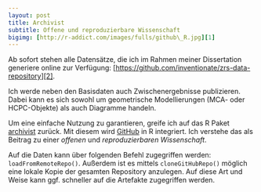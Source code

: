 ```yaml
---
layout: post
title: Archivist
subtitle: Offene und reproduzierbare Wissenschaft 
bigimg: [http://r-addict.com/images/fulls/github\_R.jpg][1]
---
```


Ab sofort stehen alle Datensätze, die ich im Rahmen meiner Dissertation generiere online zur Verfügung: [https://github.com/inventionate/zrs-data-repository][2]. 

Ich werde neben den Basisdaten auch Zwischenergebnisse publizieren. Dabei kann es sich sowohl um geometrische Modellierungen (MCA- oder HCPC-Objekte) als auch Diagramme handeln.

Um eine einfache Nutzung zu garantieren, greife ich auf das R Paket [archivist][3] zurück. Mit diesem wird [GitHub][4] in R integriert. Ich verstehe das als Beitrag zu einer _offenen_ und _reproduzierbaren Wissenschaft_.

Auf die Daten kann über folgenden Befehl zugegriffen werden: `loadFromRemoteRepo()`. Außerdem ist es mittels `cloneGitHubRepo()` möglich eine lokale Kopie der gesamten Repository anzulegen. Auf diese Art und Weise kann ggf. schneller auf die Artefakte zugegriffen werden.

[1]:	http://r-addict.com/images/fulls/github_R.jpg
[2]:	https://github.com/inventionate/zrs-data-repository
[3]:	http://r-addict.com/2016/06/13/RHero-Saves-Backup-City-With-archivist-github.html
[4]:	https://github.com